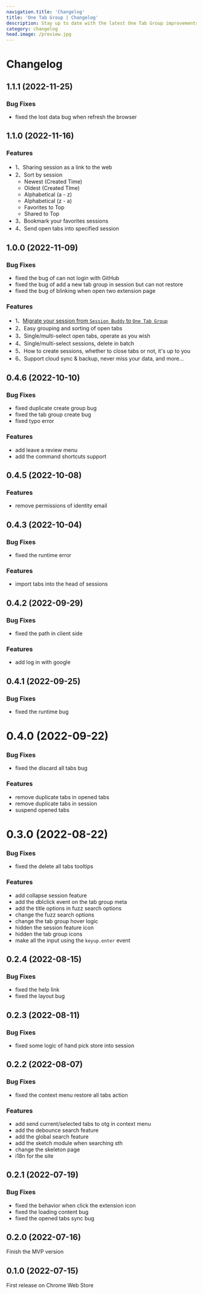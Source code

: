 ```yaml
---
navigation.title: 'Changelog'
title: 'One Tab Group | Changelog'
description: Stay up to date with the latest One Tab Group improvements. Learn how we build the new features in public.
category: changelog
head.image: /preview.jpg
---
```


# Changelog

## 1.1.1 (2022-11-25)

### Bug Fixes

- fixed the lost data bug when refresh the browser

## 1.1.0 (2022-11-16)

### Features

- 1、Sharing session as a link to the web
- 2、Sort by session
  - Newest (Created Time)
  - Oldest (Created TIme)
  - Alphabetical (a - z)
  - Alphabetical (z - a)
  - Favorites to Top
  - Shared to Top
- 3、Bookmark your favorites sessions
- 4、Send open tabs into specified session

## 1.0.0 (2022-11-09)

### Bug Fixes

- fixed the bug of can not login with GitHub
- fixed the bug of add a new tab group in session but can not restore
- fixed the bug of blinking when open two extension page

### Features

- 1、[Migrate your session from `Session Buddy` to `One Tab Group`](https://www.onetab.group/blog/how-to-migrate-from-session-buddy)
- 2、Easy grouping and sorting of open tabs
- 3、Single/multi-select open tabs, operate as you wish
- 4、Single/multi-select sessions, delete in batch
- 5、How to create sessions, whether to close tabs or not, it's up to you
- 6、Support cloud sync & backup, never miss your data, and more...

## 0.4.6 (2022-10-10)

### Bug Fixes

- fixed duplicate create group bug
- fixed the tab group create bug
- fixed typo error

### Features

- add leave a review menu
- add the command shortcuts support

## 0.4.5 (2022-10-08)

### Features

- remove permissions of identity email

## 0.4.3 (2022-10-04)

### Bug Fixes

- fixed the runtime error

### Features

- import tabs into the head of sessions

## 0.4.2 (2022-09-29)

### Bug Fixes

- fixed the path in client side

### Features

- add log in with google

## 0.4.1 (2022-09-25)

### Bug Fixes

- fixed the runtime bug

# 0.4.0 (2022-09-22)

### Bug Fixes

- fixed the discard all tabs bug

### Features

- remove duplicate tabs in opened tabs
- remove duplicate tabs in session
- suspend opened tabs

# 0.3.0 (2022-08-22)

### Bug Fixes

- fixed the delete all tabs tooltips

### Features

- add collapse session feature
- add the dblclick event on the tab group meta
- add the title options in fuzz search options
- change the fuzz search options
- change the tab group hover logic
- hidden the session feature icon
- hidden the tab group icons
- make all the input using the `keyup.enter` event

## 0.2.4 (2022-08-15)

### Bug Fixes

- fixed the help link
- fixed the layout bug

## 0.2.3 (2022-08-11)

### Bug Fixes

- fixed some logic of hand pick store into session

## 0.2.2 (2022-08-07)

### Bug Fixes

- fixed the context menu restore all tabs action

### Features

- add send current/selected tabs to otg in context menu
- add the debounce search feature
- add the global search feature
- add the sketch module when searching sth
- change the skeleton page
- i18n for the site

## 0.2.1 (2022-07-19)

### Bug Fixes

- fixed the behavior when click the extension icon
- fixed the loading content bug
- fixed the opened tabs sync bug

## 0.2.0 (2022-07-16)

Finish the MVP version

## 0.1.0 (2022-07-15)

First release on Chrome Web Store

